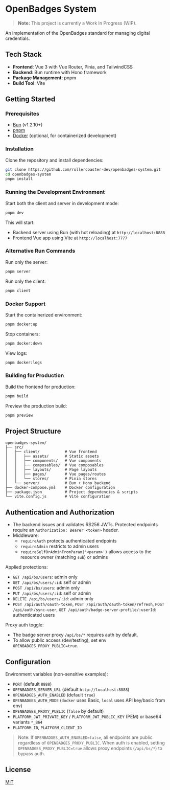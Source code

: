 # OpenBadges System

> **Note:** This project is currently a Work In Progress (WIP).

An implementation of the OpenBadges standard for managing digital credentials.

## Tech Stack

- **Frontend**: Vue 3 with Vue Router, Pinia, and TailwindCSS
- **Backend**: Bun runtime with Hono framework
- **Package Management**: pnpm
- **Build Tool**: Vite

## Getting Started

### Prerequisites

- [Bun](https://bun.sh) (v1.2.10+)
- [pnpm](https://pnpm.io/)
- [Docker](https://www.docker.com/) (optional, for containerized development)

### Installation

Clone the repository and install dependencies:

```bash
git clone https://github.com/rollercoaster-dev/openbadges-system.git
cd openbadges-system
pnpm install
```

### Running the Development Environment

Start both the client and server in development mode:

```bash
pnpm dev
```

This will start:

- Backend server using Bun (with hot reloading) at `http://localhost:8888`
- Frontend Vue app using Vite at `http://localhost:7777`

### Alternative Run Commands

Run only the server:

```bash
pnpm server
```

Run only the client:

```bash
pnpm client
```

### Docker Support

Start the containerized environment:

```bash
pnpm docker:up
```

Stop containers:

```bash
pnpm docker:down
```

View logs:

```bash
pnpm docker:logs
```

### Building for Production

Build the frontend for production:

```bash
pnpm build
```

Preview the production build:

```bash
pnpm preview
```

## Project Structure

```
openbadges-system/
├── src/
│   ├── client/           # Vue frontend
│   │   ├── assets/       # Static assets
│   │   ├── components/   # Vue components
│   │   ├── composables/  # Vue composables
│   │   ├── layouts/      # Page layouts
│   │   ├── pages/        # Vue pages/routes
│   │   └── stores/       # Pinia stores
│   └── server/           # Bun + Hono backend
├── docker-compose.yml    # Docker configuration
├── package.json          # Project dependencies & scripts
└── vite.config.js        # Vite configuration
```

## Authentication and Authorization

- The backend issues and validates RS256 JWTs. Protected endpoints require an `Authorization: Bearer <token>` header.
- Middleware:
  - `requireAuth` protects authenticated endpoints
  - `requireAdmin` restricts to admin users
  - `requireSelfOrAdminFromParam('<param>')` allows access to the resource owner (matching `sub`) or admins

Applied protections:

- `GET /api/bs/users`: admin only
- `GET /api/bs/users/:id`: self or admin
- `POST /api/bs/users`: admin only
- `PUT /api/bs/users/:id`: self or admin
- `DELETE /api/bs/users/:id`: admin only
- `POST /api/auth/oauth-token`, `POST /api/auth/oauth-token/refresh`, `POST /api/auth/sync-user`, `GET /api/auth/badge-server-profile/:userId`: authenticated users

Proxy auth toggle:

- The badge server proxy `/api/bs/*` requires auth by default.
- To allow public access (dev/testing), set env `OPENBADGES_PROXY_PUBLIC=true`.

## Configuration

Environment variables (non-sensitive examples):

- `PORT` (default `8888`)
- `OPENBADGES_SERVER_URL` (default `http://localhost:8888`)
- `OPENBADGES_AUTH_ENABLED` (default `true`)
- `OPENBADGES_AUTH_MODE` (`docker` uses Basic, `local` uses API key/basic from env)
- `OPENBADGES_PROXY_PUBLIC` (`false` by default)
- `PLATFORM_JWT_PRIVATE_KEY` / `PLATFORM_JWT_PUBLIC_KEY` (PEM) or base64 variants `*_B64`
- `PLATFORM_ID`, `PLATFORM_CLIENT_ID`

> Note: If `OPENBADGES_AUTH_ENABLED=false`, all endpoints are public regardless of `OPENBADGES_PROXY_PUBLIC`.
> When auth is enabled, setting `OPENBADGES_PROXY_PUBLIC=true` allows proxy endpoints (`/api/bs/*`) to bypass auth.

## License

[MIT](LICENSE)
